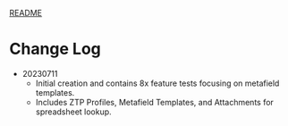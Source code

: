 [README](../README.md)

# Change Log
- 20230711
  - Initial creation and contains 8x feature tests focusing on metafield templates. 
  - Includes ZTP Profiles, Metafield Templates, and Attachments for spreadsheet lookup. 